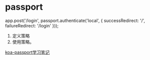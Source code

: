 # passport

app.post('/login', passport.authenticate('local', { successRedirect: '/',
failureRedirect: '/login' }));

1. 定义策略
2. 使用策略。

[koa-passport学习笔记](https://segmentfault.com/a/1190000013060327)


